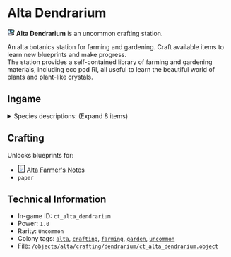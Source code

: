 # Alta Dendrarium

<img src="https://raw.githubusercontent.com/Ceterai/Enternia/main/objects/alta/crafting/dendrarium/icon.png" alt="Alta Dendrarium icon" loading="lazy" height="16px" width="auto" /> **Alta Dendrarium** is an uncommon crafting station.

An alta botanics station for farming and gardening. Craft available items to learn new blueprints and make progress.  
The station provides a self-contained library of farming and gardening materials, including eco pod RI, all useful to learn the beautiful world of plants and plant-like crystals.

## Ingame

<details markdown="1"><summary>Species descriptions: (Expand 8 items)</summary>

- Alta: A dendrarium for growing and experimenting with flowers, crops, grass, trees, and even some crystals! Very handy.
- Apex: A botanical research table. Seems like I can make farming equipment here.
- Avian: Ooh, an advanced farming table! I wonder what these buttons do!
- Floran: Floran can grow ssstronger here! ...Maybe. At leassst Floran can grow ssmaller thingsss.
- Glitch: Pleased. I can learn to take care of any kinds of flowers using this small computer.
- Human: A mini-lab for... plant experiments, I think?
- Hylotl: An agricultural complex - I could create a beautiful spring garden with this!
- Novakid: Some computers with a good stack of farmin' tools!

</details>

## Crafting

Unlocks blueprints for:

- <img src="https://raw.githubusercontent.com/Ceterai/Enternia/main/codex/alta/paper/short.png" alt="Alta Farmer's Notes icon" loading="lazy" height="16px" width="auto" /> [Alta Farmer's Notes](https://ceterai.github.io/MyEnternia/Wiki/AltaFarmer'sNotes)
- `paper`

## Technical Information

- In-game ID: `ct_alta_dendrarium`
- Power: `1.0`
- Rarity: `Uncommon`
- Colony tags: [`alta`](https://ceterai.github.io/MyEnternia/Wiki/Tags/Alta), [`crafting`](https://ceterai.github.io/MyEnternia/Wiki/Tags/Crafting), [`farming`](https://ceterai.github.io/MyEnternia/Wiki/Tags/Farming), [`garden`](https://ceterai.github.io/MyEnternia/Wiki/Tags/Garden), [`uncommon`](https://ceterai.github.io/MyEnternia/Wiki/Tags/Uncommon)
- File: [`/objects/alta/crafting/dendrarium/ct_alta_dendrarium.object`](https://github.com/Ceterai/Enternia/blob/main/objects/alta/crafting/dendrarium/ct_alta_dendrarium.object)

